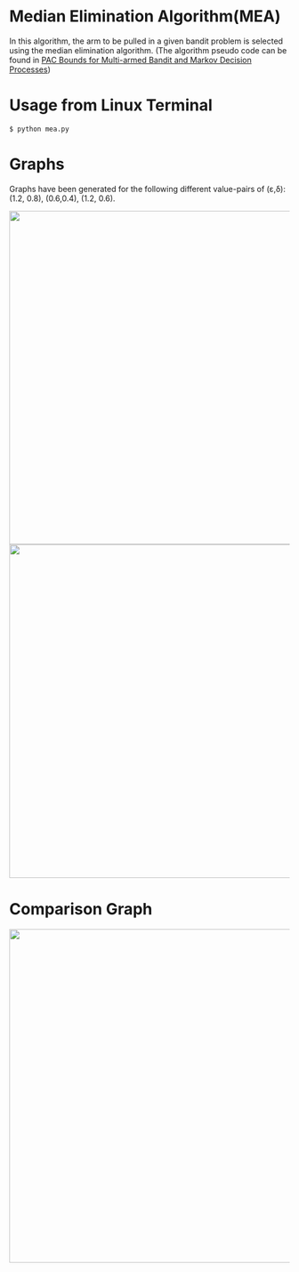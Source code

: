# Median Elimination Algorithm(MEA)

In this algorithm, the arm to be pulled in a given bandit problem is selected using the median elimination algorithm.
(The algorithm pseudo code can be found in [PAC Bounds for Multi-armed Bandit and Markov Decision Processes](http://citeseerx.ist.psu.edu/viewdoc/download?doi=10.1.1.130.2371&rep=rep1&type=pdf))  


# Usage from Linux Terminal

```$ python mea.py```

# Graphs

Graphs have been generated for the following different value-pairs of (&epsilon;,&delta;): (1.2, 0.8), (0.6,0.4), (1.2, 0.6).

<img src="https://github.com/SahanaRamnath/MultiArmedBandit_RL/blob/master/MEA/mea_reward.png" width=600>

<img src="https://github.com/SahanaRamnath/MultiArmedBandit_RL/blob/master/MEA/mea_opt.png" width=600>

# Comparison Graph

<img src="https://github.com/SahanaRamnath/MultiArmedBandit_RL/blob/master/MEA/mea_compare.png" width=600>
